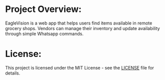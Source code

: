 # Project Overview:

EagleVision is a web app that helps users find items available in remote grocery shops. Vendors can manage their inventory and update availability through simple Whatsapp commands.

# License:

This project is licensed under the MIT License - see the [LICENSE](LICENSE) file for details.

